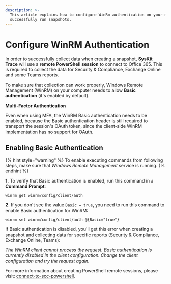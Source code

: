 ```yaml
---
description: >-
  This article explains how to configure WinRm authentication on your machine to
  successfully run snapshots.
---
```


# Configure WinRM Authentication

In order to successfully collect data when creating a snapshot, **SysKit Trace** will use a **remote PowerShell session** to connect to Office 365. This is required to collect the data for Security & Compliance, Exchange Online and some Teams reports.

To make sure that collection can work properly, Windows Remote Management \(WinRM\) on your computer needs to allow **Basic authentication** \(it's enabled by default\).

**Multi-Factor Authentication**

Even when using MFA, the WinRM Basic authentication needs to be enabled, because the Basic authentication header is still required to transport the session's OAuth token, since the client-side WinRM implementation has no support for OAuth.

## Enabling Basic Authentication

{% hint style="warning" %}
To enable executing commands from following steps, make sure that _Windows Remote Management_ service is running.
{% endhint %}

**1.** To verify that Basic authentication is enabled, run this command in a **Command Prompt**:

`winrm get winrm/config/client/auth`

**2.** If you don't see the value `Basic = true`, you need to run this command to enable Basic authentication for WinRM:

`winrm set winrm/config/client/auth @{Basic="true"}`

If Basic authentication is disabled, you'll get this error when creating a snapshot and collecting data for specific reports \(Security & Compliance, Exchange Online, Teams\):

_The WinRM client cannot process the request. Basic authentication is currently disabled in the client configuration. Change the client configuration and try the request again._

For more information about creating PowerShell remote sessions, please visit: [connect-to-scc-powershell](https://docs.microsoft.com/en-us/powershell/exchange/office-365-scc/connect-to-scc-powershell/connect-to-scc-powershell?view=exchange-ps).

